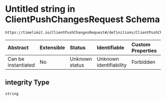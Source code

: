 # Untitled string in ClientPushChangesRequest Schema

```txt
https://timelimit.io/ClientPushChangesRequest#/definitions/ClientPushChangesRequestAction/properties/integrity
```



| Abstract            | Extensible | Status         | Identifiable            | Custom Properties | Additional Properties | Access Restrictions | Defined In                                                                                            |
| :------------------ | :--------- | :------------- | :---------------------- | :---------------- | :-------------------- | :------------------ | :---------------------------------------------------------------------------------------------------- |
| Can be instantiated | No         | Unknown status | Unknown identifiability | Forbidden         | Allowed               | none                | [ClientPushChangesRequest.schema.json\*](ClientPushChangesRequest.schema.json "open original schema") |

## integrity Type

`string`
